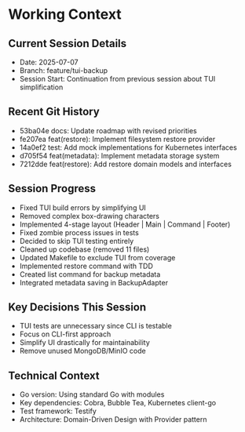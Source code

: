 # Working Context

## Current Session Details
- Date: 2025-07-07
- Branch: feature/tui-backup
- Session Start: Continuation from previous session about TUI simplification

## Recent Git History
- 53ba04e docs: Update roadmap with revised priorities
- fe207ea feat(restore): Implement filesystem restore provider
- 14a0ef2 test: Add mock implementations for Kubernetes interfaces
- d705f54 feat(metadata): Implement metadata storage system
- 7212dde feat(restore): Add restore domain models and interfaces

## Session Progress
- Fixed TUI build errors by simplifying UI
- Removed complex box-drawing characters
- Implemented 4-stage layout (Header | Main | Command | Footer)
- Fixed zombie process issues in tests
- Decided to skip TUI testing entirely
- Cleaned up codebase (removed 11 files)
- Updated Makefile to exclude TUI from coverage
- Implemented restore command with TDD
- Created list command for backup metadata
- Integrated metadata saving in BackupAdapter

## Key Decisions This Session
- TUI tests are unnecessary since CLI is testable
- Focus on CLI-first approach
- Simplify UI drastically for maintainability
- Remove unused MongoDB/MinIO code

## Technical Context
- Go version: Using standard Go with modules
- Key dependencies: Cobra, Bubble Tea, Kubernetes client-go
- Test framework: Testify
- Architecture: Domain-Driven Design with Provider pattern
